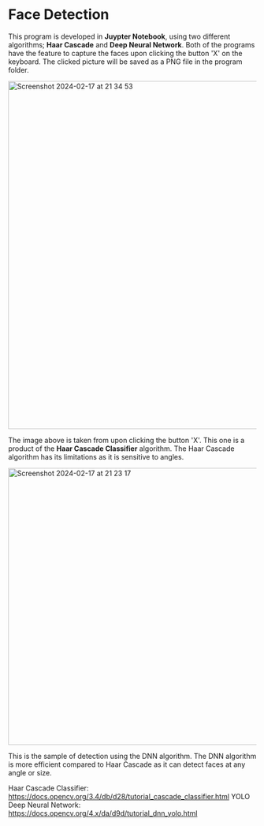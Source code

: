 # Face Detection 

This program is developed in **Juypter Notebook**, using two different algorithms; **Haar Cascade** and **Deep Neural Network**. Both of the programs have the feature to capture the faces upon clicking the button 'X' on the keyboard. The clicked picture will be saved as a PNG file in the program folder.

<img width="705" alt="Screenshot 2024-02-17 at 21 34 53" src="https://github.com/llombardii/facefinder/assets/98316532/954cd5cf-9611-455b-bb78-c38b2fd0100a">

The image above is taken from upon clicking the button 'X'. This one is a product of the **Haar Cascade Classifier** algorithm. The Haar Cascade algorithm has its limitations as it is sensitive to angles.

<img width="561" alt="Screenshot 2024-02-17 at 21 23 17" src="https://github.com/llombardii/facefinder/assets/98316532/494d05b0-b018-4ff0-81f3-8cc0dec1fcfe">

This is the sample of detection using the DNN algorithm. The DNN algorithm is more efficient compared to Haar Cascade as it can detect faces at any angle or size.

Haar Cascade Classifier: https://docs.opencv.org/3.4/db/d28/tutorial_cascade_classifier.html
YOLO Deep Neural Network: https://docs.opencv.org/4.x/da/d9d/tutorial_dnn_yolo.html
